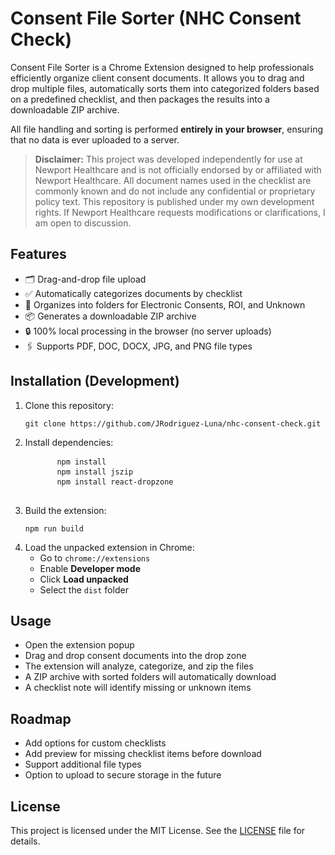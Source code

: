 <h1>Consent File Sorter (NHC Consent Check)</h1>

<p>Consent File Sorter is a Chrome Extension designed to help professionals efficiently organize client consent documents. It allows you to drag and drop multiple files, automatically sorts them into categorized folders based on a predefined checklist, and then packages the results into a downloadable ZIP archive.</p>

<p>All file handling and sorting is performed <strong>entirely in your browser</strong>, ensuring that no data is ever uploaded to a server.</p>

<blockquote>
  <strong>Disclaimer:</strong> This project was developed independently for use at Newport Healthcare and is not officially endorsed by or affiliated with Newport Healthcare. All document names used in the checklist are commonly known and do not include any confidential or proprietary policy text. This repository is published under my own development rights. If Newport Healthcare requests modifications or clarifications, I am open to discussion.
</blockquote>

<h2>Features</h2>
<ul>
  <li>🗂️ Drag-and-drop file upload</li>
  <li>✅ Automatically categorizes documents by checklist</li>
  <li>📁 Organizes into folders for Electronic Consents, ROI, and Unknown</li>
  <li>📦 Generates a downloadable ZIP archive</li>
  <li>🔒 100% local processing in the browser (no server uploads)</li>
  <li>🖇️ Supports PDF, DOC, DOCX, JPG, and PNG file types</li>
</ul>

<h2>Installation (Development)</h2>
<ol>
  <li>Clone this repository:
    <pre><code>git clone https://github.com/JRodriguez-Luna/nhc-consent-check.git</code></pre>
  </li>
  <li>Install dependencies:
    <pre>
      <code>npm install</code>
      <code>npm install jszip</code>
      <code>npm install react-dropzone</code>
    </pre>
  </li>
  <li>Build the extension:
    <pre><code>npm run build</code></pre>
  </li>
  <li>Load the unpacked extension in Chrome:
    <ul>
      <li>Go to <code>chrome://extensions</code></li>
      <li>Enable <strong>Developer mode</strong></li>
      <li>Click <strong>Load unpacked</strong></li>
      <li>Select the <code>dist</code> folder</li>
    </ul>
  </li>
</ol>

<h2>Usage</h2>
<ul>
  <li>Open the extension popup</li>
  <li>Drag and drop consent documents into the drop zone</li>
  <li>The extension will analyze, categorize, and zip the files</li>
  <li>A ZIP archive with sorted folders will automatically download</li>
  <li>A checklist note will identify missing or unknown items</li>
</ul>

<h2>Roadmap</h2>
<ul>
  <li>Add options for custom checklists</li>
  <li>Add preview for missing checklist items before download</li>
  <li>Support additional file types</li>
  <li>Option to upload to secure storage in the future</li>
</ul>

<h2>License</h2>
<p>This project is licensed under the MIT License. See the <a href="LICENSE">LICENSE</a> file for details.</p>
